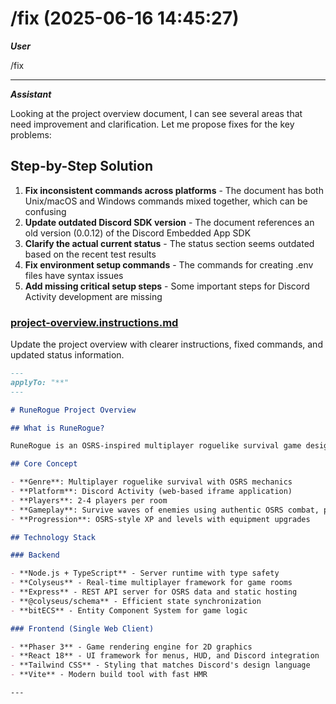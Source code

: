<!-- Generated by SpecStory -->

# /fix (2025-06-16 14:45:27)

_**User**_

/fix

---

_**Assistant**_

Looking at the project overview document, I can see several areas that need improvement and clarification. Let me propose fixes for the key problems:

## Step-by-Step Solution

1. **Fix inconsistent commands across platforms** - The document has both Unix/macOS and Windows commands mixed together, which can be confusing
2. **Update outdated Discord SDK version** - The document references an old version (0.0.12) of the Discord Embedded App SDK
3. **Clarify the actual current status** - The status section seems outdated based on the recent test results
4. **Fix environment setup commands** - The commands for creating .env files have syntax issues
5. **Add missing critical setup steps** - Some important steps for Discord Activity development are missing

### [project-overview.instructions.md](file:///c%3A/Users/aggis/GitHub/runerogue/.github/instructions/project-overview.instructions.md)

Update the project overview with clearer instructions, fixed commands, and updated status information.

```markdown
---
applyTo: "**"
---

# RuneRogue Project Overview

## What is RuneRogue?

RuneRogue is an OSRS-inspired multiplayer roguelike survival game designed as a Discord activity. It combines the authentic combat mechanics of Old School RuneScape with the fast-paced gameplay patterns of Vampire Survivors, creating a unique multiplayer experience.

## Core Concept

- **Genre**: Multiplayer roguelike survival with OSRS mechanics
- **Platform**: Discord Activity (web-based iframe application)
- **Players**: 2-4 players per room
- **Gameplay**: Survive waves of enemies using authentic OSRS combat, prayer, and skill systems
- **Progression**: OSRS-style XP and levels with equipment upgrades

## Technology Stack

### Backend

- **Node.js + TypeScript** - Server runtime with type safety
- **Colyseus** - Real-time multiplayer framework for game rooms
- **Express** - REST API server for OSRS data and static hosting
- **@colyseus/schema** - Efficient state synchronization
- **bitECS** - Entity Component System for game logic

### Frontend (Single Web Client)

- **Phaser 3** - Game rendering engine for 2D graphics
- **React 18** - UI framework for menus, HUD, and Discord integration
- **Tailwind CSS** - Styling that matches Discord's design language
- **Vite** - Modern build tool with fast HMR

---
```
